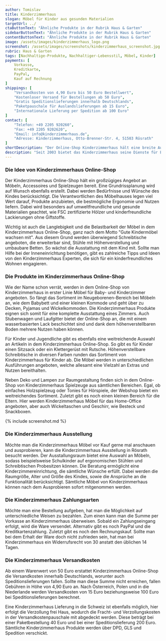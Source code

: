 ```yaml
---
author: Tomislav
title: Kinderzimmerhaus
slogan: Möbel für Kinder aus gesunden Materialien
targetUrl: ../
ctaButtonText: "Ähnliche Produkte in der Rubrik Haus & Garten"
sidebarButtonText: "Ähnliche Produkte in der Rubrik Haus & Garten"
contentButtonText: "Ähnliche Produkte in der Rubrik Haus & Garten"
image: /assets/images/kinderzimmerhaus_logo.png
screenshot: /assets/images/screenshots/kinderzimmerhaus_screenshot.jpg
rubric: Haus & Garten
tags: [Nachhaltige-Produkte, Nachhaltiger-Lebensstil, Möbel, Kinder]
payments: [
    Vorkasse,
    Kreditkarte,
    PayPal,
    Kauf auf Rechnung
]
shippings: [
    "Versandkosten von 4,90 Euro bis 50 Euro Bestellwert",
    "Kostenloser Versand für Bestellungen ab 50 Euro",
    "Gratis Speditionslieferungen innerhalb Deutschlands",
    "Paketpauschale für Auslandslieferungen ab 15 Euro",
    "Internationale Lieferung per Spedition ab 100 Euro"
]
contact: [
    "Telefon: +49 2205 920260",
    "Fax: +49 2205 9202620",
    "Email: info@kinderzimmerhaus.de",
    "Adresse: Kinderzimmerhaus, Otto-Brenner-Str. 4, 51503 Rösrath"
]
shortDescription: "Der Online-Shop Kinderzimmerhaus hält eine breite Auswahl an Möbeln für Kinder aus schadstofffreien, strapazierfähigen und langlebigen Materialien bereit."
description: "Seit 2003 bietet das Kinderzimmerhaus seine Dienste für Eltern, Großeltern und Kinder an. Durch die Markenvielfalt die das Unternehmen anbietet, ist eine große Vielfalt an nachhaltigen Möbeln verfügbar. Dadurch kann jeder Interessent das Kinderzimmer exakt nach seinen Vorstellungen einrichten."
---
```


### Die Idee von Kinderzimmerhaus Online-Shop

Der Kinderzimmerhaus Online-Shop hält ein großzügiges Angebot an Möbeln, Accessoires und Spielzeugen bereit. Eine Grundrissplanung wird auf Wunsch ebenfalls erstellt. Dabei werden Bedürfnisse und Wünsche des Kindes berücksichtigt. Die Verantwortlichen des Möbelhauses legen viel Wert darauf, Produkte anzubieten, die bestmögliche Ergonomie und Nutzen liefern. Dabei wird besonders auf umweltfreundliche und gesunde Materialien geachtet, wie FSC zertifizierte Hölzer und kinderfreundliche Lackierungen ohne Giftstoffe.

Wichtig ist auch die Langlebigkeit und die Belastbarkeit der Möbel in dem Kinderzimmerhaus Online-Shop, ganz nach dem Motto "Gute Kindermöbel wachsen mit". Aus diesem Grund werden überwiegend Schreibtische angeboten, die erweiterbar sind, Stühle mit Höhenverstellung und umbaubare Betten. So wächst die Ausstattung mit dem Kind mit. Sollte man Hilfe bei der Inneneinrichtung benötigen, gibt es zahlreiche Tipps und Ideen von den Kinderzimmerhaus Experten, die sich für ein kinderfreundliches Wohnen engagieren.

### Die Produkte im Kinderzimmerhaus Online-Shop

Wie der Name schon verrät, werden in dem Online-Shop von Kinderzimmerhaus in erster Linie Möbel für Baby- und Kinderzimmer angeboten. So fängt das Sortiment im Neugeborenen-Bereich bei Möbeln an, wie dem Babybett und einer kleinen Kommode und geht über zu Decken, Pyjamas und Wickelkommoden. Die Kinderzimmerhaus Produkte eignen sich somit für eine komplette Ausstattung eines Zimmers. Auch Stubenwagen und Laufgitter bietet der Online-Shop an, die mit einem wasserbasierten Lack beschichtet sind und dank dem höhenverstellbaren Boden mehrere Nutzen haben können.

Für Kinder und Jugendliche gibt es ebenfalls eine weitreichende Auswahl an Artikeln in dem Kinderzimmerhaus Online-Shop. So gibt es für Kinder einen Sitzsack oder ein Klettergerüst mit Rutsche. Höhenverstellbare Schreibtische in diversen Farben runden das Sortiment von Kinderzimmerhaus für Kinder ab. Die Möbel werden in unterschiedlichen Ausführungen angeboten, welche allesamt eine Vielzahl an Extras und Nutzen bereithalten.

Neben Deko und Lampen zur Raumgestaltung finden sich in dem Online-Shop von Kinderzimmerhaus Spielzeuge aus sämtlichen Bereichen. Egal, ob einfaches Holzspielzeug oder Tonies für Hörspiele, der Webshop bietet ein weitreichendes Sortiment. Zuletzt gibt es noch einen kleinen Bereich für die Eltern. Hier werden Kinderzimmerhaus Möbel für das Home-Office angeboten, aber auch Wickeltaschen und Geschirr, wie Besteck und Snackboxen.

{% include screenshot.md %}

### Die Kinderzimmerhaus Ausstellung

Möchte man die Kinderzimmerhaus Möbel vor Kauf gerne mal anschauen und ausprobieren, kann die Kinderzimmerhaus Ausstellung in Rösrath besucht werden. Der Ausstallungsraum bietet eine Auswahl an Möbeln, sodass beispielsweise Schulkinder auf ergonomischen Stühlen und Schreibtischen Probesitzen können. Die Beratung ermöglicht eine Kinderzimmereinrichtung, die sämtliche Wünsche erfüllt. Dabei werden die Raumgröße, Alter und Größe des Kindes, sowie die Ansprüche an die Funktionalität berücksichtigt. Sämtliche Möbel von Kinderzimmerhaus können nach dem Ausprobieren sofort mitgenommen werden.

### Die Kinderzimmerhaus Zahlungsarten

Möchte man eine Bestellung aufgeben, hat man die Möglichkeit auf unterschiedliche Weisen zu bezahlen. Zum einen kann man die Summe per Vorkasse an Kinderzimmerhaus überweisen. Sobald ein Zahlungseingang erfolgt, wird die Ware versendet. Alternativ gibt es noch PayPal und die Kreditkartenzahlung. Zuletzt gibt es noch den Rechnungskauf. Sollte man bei dem Erhalt der Ware doch nicht zufrieden sein, hat man bei Kinderzimmerhaus ein Widerrufsrecht von 30 anstatt den üblichen 14 Tagen.

### Die Kinderzimmerhaus Versandkosten

Ab einem Warenwert von 50 Euro erstattet Kinderzimmerhaus Online-Shop die Versandkosten innerhalb Deutschlands, worunter auch Speditionslieferungen fallen. Sollte man diese Summe nicht erreichen, fallen Gebühren in Höhe von 4,90 Euro an. Nach Österreich, Polen und in die Niederlande werden Versandkosten von 15 Euro beziehungsweise 100 Euro bei Speditionslieferungen berechnet.

Eine Kinderzimmerhaus Lieferung in die Schweiz ist ebenfalls möglich, hier erfolgt die Verzollung frei Haus, wodurch die Fracht- und Verzollungskosten in der Versandkostenpauschale mit abgedeckt werden. Diese beträgt bei einer Paketbestellung 40 Euro und bei einer Speditionslieferung 200 Euro. Sämtliche Kinderzimmerhaus Produkte werden über DPD, GLS und Spedition verschickt.
